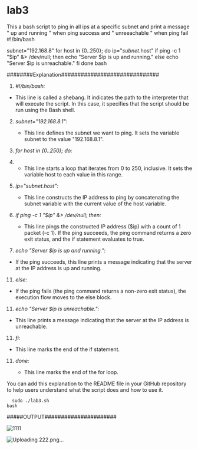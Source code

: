 # lab3
This a bash script to ping in all ips at a specific subnet and print a message " up and running " when ping success and " unreeachable " when ping fail 
  #!/bin/bash

  subnet="192.168.8"
  for host in {0..250}; do
      ip="$subnet.$host"
      if ping -c 1 "$ip" &> /dev/null; then
        echo "Server $ip is up and running."
      else
          echo "Server $ip is unreachable."
      fi
  done
 bash

 
########Explanation##############################


 1. *#!/bin/bash:*
    
   - This line is called a shebang. It indicates the path to the interpreter that will execute the script. In this case, it specifies that the script should be run using the Bash shell.

2. *subnet="192.168.8.1":*
   
   - This line defines the subnet we want to ping. It sets the variable subnet to the value "192.168.8.1".

4. *for host in {0..250}; do:*
5. 
   - This line starts a loop that iterates from 0 to 250, inclusive. It sets the variable host to each value in this range.

6. *ip="$subnet.$host":*
   
   - This line constructs the IP address to ping by concatenating the subnet variable with the current value of the host variable.

8. *if ping -c 1 "$ip" &> /dev/null; then:*
   
   - This line pings the constructed IP address ($ip) with a count of 1 packet (-c 1). If the ping succeeds, the ping command returns a zero exit status, and the if statement evaluates to true.

10. *echo "Server $ip is up and running.":*
    
   - If the ping succeeds, this line prints a message indicating that the server at the IP address is up and running.

11. *else:*
    
   - If the ping fails (the ping command returns a non-zero exit status), the execution flow moves to the else block.

11. *echo "Server $ip is unreachable.":*
    
   - This line prints a message indicating that the server at the IP address is unreachable.

11. *fi:*
    
   - This line marks the end of the if statement.

11. *done:*
    
    - This line marks the end of the for loop.

You can add this explanation to the README file in your GitHub repository to help users understand what the script does and how to use it.



      sudo ./lab3.sh
    bash


#####OUTPUT######################


![1111](https://github.com/Mostafayouni/lab3/assets/105316729/a3246f7f-19db-4bcc-8452-2eb79d9aa049)


![Uploading 222.png…]()


